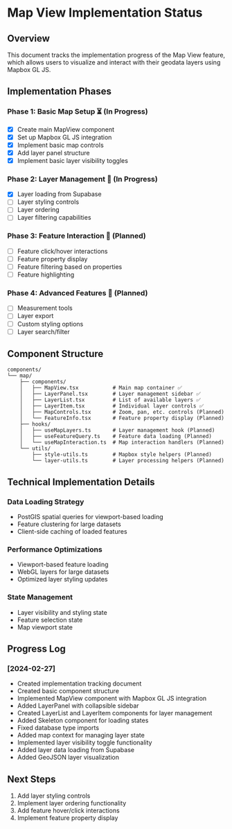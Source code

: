 # Map View Implementation Status

## Overview
This document tracks the implementation progress of the Map View feature, which allows users to visualize and interact with their geodata layers using Mapbox GL JS.

## Implementation Phases

### Phase 1: Basic Map Setup ⏳ (In Progress)
- [x] Create main MapView component
- [x] Set up Mapbox GL JS integration
- [x] Implement basic map controls
- [x] Add layer panel structure
- [x] Implement basic layer visibility toggles

### Phase 2: Layer Management 🔄 (In Progress)
- [x] Layer loading from Supabase
- [ ] Layer styling controls
- [ ] Layer ordering
- [ ] Layer filtering capabilities

### Phase 3: Feature Interaction 🔄 (Planned)
- [ ] Feature click/hover interactions
- [ ] Feature property display
- [ ] Feature filtering based on properties
- [ ] Feature highlighting

### Phase 4: Advanced Features 🔄 (Planned)
- [ ] Measurement tools
- [ ] Layer export
- [ ] Custom styling options
- [ ] Layer search/filter

## Component Structure
```
components/
└── map/
    ├── components/
    │   ├── MapView.tsx           # Main map container ✅
    │   ├── LayerPanel.tsx        # Layer management sidebar ✅
    │   ├── LayerList.tsx         # List of available layers ✅
    │   ├── LayerItem.tsx         # Individual layer controls ✅
    │   ├── MapControls.tsx       # Zoom, pan, etc. controls (Planned)
    │   └── FeatureInfo.tsx       # Feature property display (Planned)
    ├── hooks/
    │   ├── useMapLayers.ts       # Layer management hook (Planned)
    │   ├── useFeatureQuery.ts    # Feature data loading (Planned)
    │   └── useMapInteraction.ts  # Map interaction handlers (Planned)
    └── utils/
        ├── style-utils.ts        # Mapbox style helpers (Planned)
        └── layer-utils.ts        # Layer processing helpers (Planned)
```

## Technical Implementation Details

### Data Loading Strategy
- PostGIS spatial queries for viewport-based loading
- Feature clustering for large datasets
- Client-side caching of loaded features

### Performance Optimizations
- Viewport-based feature loading
- WebGL layers for large datasets
- Optimized layer styling updates

### State Management
- Layer visibility and styling state
- Feature selection state
- Map viewport state

## Progress Log

### [2024-02-27]
- Created implementation tracking document
- Created basic component structure
- Implemented MapView component with Mapbox GL JS integration
- Added LayerPanel with collapsible sidebar
- Created LayerList and LayerItem components for layer management
- Added Skeleton component for loading states
- Fixed database type imports
- Added map context for managing layer state
- Implemented layer visibility toggle functionality
- Added layer data loading from Supabase
- Added GeoJSON layer visualization

## Next Steps
1. Add layer styling controls
2. Implement layer ordering functionality
3. Add feature hover/click interactions
4. Implement feature property display 